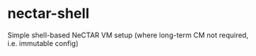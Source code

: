 nectar-shell
============

Simple shell-based NeCTAR VM setup (where long-term CM not required, i.e. immutable config)

